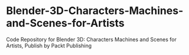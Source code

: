 # Blender-3D-Characters-Machines-and-Scenes-for-Artists
Code Repository for Blender 3D: Characters Machines and Scenes for Artists, Publish by Packt Publishing
